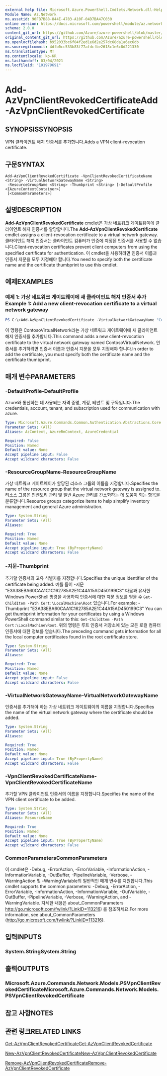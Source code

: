 ```yaml
---
external help file: Microsoft.Azure.PowerShell.Cmdlets.Network.dll-Help.xml
Module Name: Az.Network
ms.assetid: 90FB7B88-844E-4783-A10F-04D7BA47C030
online version: https://docs.microsoft.com/powershell/module/az.network/add-azvpnclientrevokedcertificate
schema: 2.0.0
content_git_url: https://github.com/Azure/azure-powershell/blob/master/src/Network/Network/help/Add-AzVpnClientRevokedCertificate.md
original_content_git_url: https://github.com/Azure/azure-powershell/blob/master/src/Network/Network/help/Add-AzVpnClientRevokedCertificate.md
ms.openlocfilehash: b952033bc6f04f2ed1e6d2e257dc68da1a6ec6db
ms.sourcegitcommit: 4dfb0cc533b83f77afdcfbe2618c1e6c8d221330
ms.translationtype: MT
ms.contentlocale: ko-KR
ms.lasthandoff: 03/04/2021
ms.locfileid: "101979691"
---
```

# <span data-ttu-id="5f083-101">Add-AzVpnClientRevokedCertificate</span><span class="sxs-lookup"><span data-stu-id="5f083-101">Add-AzVpnClientRevokedCertificate</span></span>

## <span data-ttu-id="5f083-102">SYNOPSIS</span><span class="sxs-lookup"><span data-stu-id="5f083-102">SYNOPSIS</span></span>
<span data-ttu-id="5f083-103">VPN 클라이언트 해지 인증서를 추가합니다.</span><span class="sxs-lookup"><span data-stu-id="5f083-103">Adds a VPN client-revocation certificate.</span></span>

## <span data-ttu-id="5f083-104">구문</span><span class="sxs-lookup"><span data-stu-id="5f083-104">SYNTAX</span></span>

```
Add-AzVpnClientRevokedCertificate -VpnClientRevokedCertificateName <String> -VirtualNetworkGatewayName <String>
 -ResourceGroupName <String> -Thumbprint <String> [-DefaultProfile <IAzureContextContainer>]
 [<CommonParameters>]
```

## <span data-ttu-id="5f083-105">설명</span><span class="sxs-lookup"><span data-stu-id="5f083-105">DESCRIPTION</span></span>
<span data-ttu-id="5f083-106">**Add-AzVpnClientRevokedCertificate** cmdlet은 가상 네트워크 게이트웨이에 클라이언트 해지 인증서를 할당합니다.</span><span class="sxs-lookup"><span data-stu-id="5f083-106">The **Add-AzVpnClientRevokedCertificate** cmdlet assigns a client-revocation certificate to a virtual network gateway.</span></span>
<span data-ttu-id="5f083-107">클라이언트 해지 인증서는 클라이언트 컴퓨터가 인증에 지정된 인증서를 사용할 수 없습니다.</span><span class="sxs-lookup"><span data-stu-id="5f083-107">Client-revocation certificates prevent client computers from using the specified certificate for authentication.</span></span>
<span data-ttu-id="5f083-108">이 cmdlet을 사용하려면 인증서 이름과 인증서 지문을 모두 지정해야 합니다.</span><span class="sxs-lookup"><span data-stu-id="5f083-108">You need to specify both the certificate name and the certificate thumbprint to use this cmdlet.</span></span>

## <span data-ttu-id="5f083-109">예제</span><span class="sxs-lookup"><span data-stu-id="5f083-109">EXAMPLES</span></span>

### <span data-ttu-id="5f083-110">예제 1: 가상 네트워크 게이트웨이에 새 클라이언트 해지 인증서 추가</span><span class="sxs-lookup"><span data-stu-id="5f083-110">Example 1: Add a new client-revocation certificate to a virtual network gateway</span></span>
```powershell
PS C:\>Add-AzVpnClientRevokedCertificate -VirtualNetworkGatewayName "ContosoVirtualNetwork" -ResourceGroupName "ContosoResourceGroup" -VpnClientRevokedCertificateName "ContosoRevokedClientCertificate" -Thumbprint "E3A38EBA60CAA1C162785A2E1C44A15AD450199C3"
```

<span data-ttu-id="5f083-111">이 명령은 ContosoVirtualNetwork라는 가상 네트워크 게이트웨이에 새 클라이언트 해지 인증서를 추가합니다.</span><span class="sxs-lookup"><span data-stu-id="5f083-111">This command adds a new client-revocation certificate to the virtual network gateway named ContosoVirtualNetwork.</span></span>
<span data-ttu-id="5f083-112">인증서를 추가하려면 인증서 이름과 인증서 지문을 모두 지정해야 합니다.</span><span class="sxs-lookup"><span data-stu-id="5f083-112">In order to add the certificate, you must specify both the certificate name and the certificate thumbprint.</span></span>

## <span data-ttu-id="5f083-113">매개 변수</span><span class="sxs-lookup"><span data-stu-id="5f083-113">PARAMETERS</span></span>

### <span data-ttu-id="5f083-114">-DefaultProfile</span><span class="sxs-lookup"><span data-stu-id="5f083-114">-DefaultProfile</span></span>
<span data-ttu-id="5f083-115">Azure와 통신하는 데 사용되는 자격 증명, 계정, 테넌트 및 구독입니다.</span><span class="sxs-lookup"><span data-stu-id="5f083-115">The credentials, account, tenant, and subscription used for communication with azure.</span></span>

```yaml
Type: Microsoft.Azure.Commands.Common.Authentication.Abstractions.Core.IAzureContextContainer
Parameter Sets: (All)
Aliases: AzContext, AzureRmContext, AzureCredential

Required: False
Position: Named
Default value: None
Accept pipeline input: False
Accept wildcard characters: False
```

### <span data-ttu-id="5f083-116">-ResourceGroupName</span><span class="sxs-lookup"><span data-stu-id="5f083-116">-ResourceGroupName</span></span>
<span data-ttu-id="5f083-117">가상 네트워크 게이트웨이가 할당된 리소스 그룹의 이름을 지정합니다.</span><span class="sxs-lookup"><span data-stu-id="5f083-117">Specifies the name of the resource group that the virtual network gateway is assigned to.</span></span>
<span data-ttu-id="5f083-118">리소스 그룹은 인벤토리 관리 및 일반 Azure 관리를 간소화하는 데 도움이 되는 항목을 분류합니다.</span><span class="sxs-lookup"><span data-stu-id="5f083-118">Resource groups categorize items to help simplify inventory management and general Azure administration.</span></span>

```yaml
Type: System.String
Parameter Sets: (All)
Aliases:

Required: True
Position: Named
Default value: None
Accept pipeline input: True (ByPropertyName)
Accept wildcard characters: False
```

### <span data-ttu-id="5f083-119">-지문</span><span class="sxs-lookup"><span data-stu-id="5f083-119">-Thumbprint</span></span>
<span data-ttu-id="5f083-120">추가할 인증서의 고유 식별자를 지정합니다.</span><span class="sxs-lookup"><span data-stu-id="5f083-120">Specifies the unique identifier of the certificate being added.</span></span>
<span data-ttu-id="5f083-121">예를 들어 -지문 "E3A38EBA60CAA1C1C162785A2E1C44A15AD450199C3" 다음과 유사한 Windows PowerShell 명령을 사용하여 인증서에 대한 지문 정보를 얻을 수 `Get-ChildItem -Path Cert:\LocalMachine\Root` 있습니다.</span><span class="sxs-lookup"><span data-stu-id="5f083-121">For example: -Thumbprint "E3A38EBA60CAA1C162785A2E1C44A15AD450199C3" You can get thumbprint information for your certificates by using a Windows PowerShell command similar to this: `Get-ChildItem -Path Cert:\LocalMachine\Root`.</span></span>
<span data-ttu-id="5f083-122">위의 명령은 루트 인증서 저장소에 있는 모든 로컬 컴퓨터 인증서에 대한 정보를 얻습니다.</span><span class="sxs-lookup"><span data-stu-id="5f083-122">The preceding command gets information for all the local computer certificates found in the root certificate store.</span></span>

```yaml
Type: System.String
Parameter Sets: (All)
Aliases:

Required: True
Position: Named
Default value: None
Accept pipeline input: False
Accept wildcard characters: False
```

### <span data-ttu-id="5f083-123">-VirtualNetworkGatewayName</span><span class="sxs-lookup"><span data-stu-id="5f083-123">-VirtualNetworkGatewayName</span></span>
<span data-ttu-id="5f083-124">인증서를 추가해야 하는 가상 네트워크 게이트웨이의 이름을 지정합니다.</span><span class="sxs-lookup"><span data-stu-id="5f083-124">Specifies the name of the virtual network gateway where the certificate should be added.</span></span>

```yaml
Type: System.String
Parameter Sets: (All)
Aliases:

Required: True
Position: Named
Default value: None
Accept pipeline input: True (ByPropertyName)
Accept wildcard characters: False
```

### <span data-ttu-id="5f083-125">-VpnClientRevokedCertificateName</span><span class="sxs-lookup"><span data-stu-id="5f083-125">-VpnClientRevokedCertificateName</span></span>
<span data-ttu-id="5f083-126">추가할 VPN 클라이언트 인증서의 이름을 지정합니다.</span><span class="sxs-lookup"><span data-stu-id="5f083-126">Specifies the name of the VPN client certificate to be added.</span></span>

```yaml
Type: System.String
Parameter Sets: (All)
Aliases: ResourceName

Required: True
Position: Named
Default value: None
Accept pipeline input: True (ByPropertyName)
Accept wildcard characters: False
```

### <span data-ttu-id="5f083-127">CommonParameters</span><span class="sxs-lookup"><span data-stu-id="5f083-127">CommonParameters</span></span>
<span data-ttu-id="5f083-128">이 cmdlet은 -Debug, -ErrorAction, -ErrorVariable, -InformationAction, -InformationVariable, -OutBuffer, -PipelineVariable, -Verbose, -WarningAction 및 -WarningVariable의 일반적인 매개 변수를 지원합니다.</span><span class="sxs-lookup"><span data-stu-id="5f083-128">This cmdlet supports the common parameters: -Debug, -ErrorAction, -ErrorVariable, -InformationAction, -InformationVariable, -OutVariable, -OutBuffer, -PipelineVariable, -Verbose, -WarningAction, and -WarningVariable.</span></span> <span data-ttu-id="5f083-129">자세한 내용은 about_CommonParameters http://go.microsoft.com/fwlink/?LinkID=113216) 를 참조하세요.</span><span class="sxs-lookup"><span data-stu-id="5f083-129">For more information, see about_CommonParameters (http://go.microsoft.com/fwlink/?LinkID=113216).</span></span>

## <span data-ttu-id="5f083-130">입력</span><span class="sxs-lookup"><span data-stu-id="5f083-130">INPUTS</span></span>

### <span data-ttu-id="5f083-131">System.String</span><span class="sxs-lookup"><span data-stu-id="5f083-131">System.String</span></span>

## <span data-ttu-id="5f083-132">출력</span><span class="sxs-lookup"><span data-stu-id="5f083-132">OUTPUTS</span></span>

### <span data-ttu-id="5f083-133">Microsoft.Azure.Commands.Network.Models.PSVpnClientRevokedCertificate</span><span class="sxs-lookup"><span data-stu-id="5f083-133">Microsoft.Azure.Commands.Network.Models.PSVpnClientRevokedCertificate</span></span>

## <span data-ttu-id="5f083-134">참고 사항</span><span class="sxs-lookup"><span data-stu-id="5f083-134">NOTES</span></span>

## <span data-ttu-id="5f083-135">관련 링크</span><span class="sxs-lookup"><span data-stu-id="5f083-135">RELATED LINKS</span></span>

[<span data-ttu-id="5f083-136">Get-AzVpnClientRevokedCertificate</span><span class="sxs-lookup"><span data-stu-id="5f083-136">Get-AzVpnClientRevokedCertificate</span></span>](./Get-AzVpnClientRevokedCertificate.md)

[<span data-ttu-id="5f083-137">New-AzVpnClientRevokedCertificate</span><span class="sxs-lookup"><span data-stu-id="5f083-137">New-AzVpnClientRevokedCertificate</span></span>](./New-AzVpnClientRevokedCertificate.md)

[<span data-ttu-id="5f083-138">Remove-AzVpnClientRevokedCertificate</span><span class="sxs-lookup"><span data-stu-id="5f083-138">Remove-AzVpnClientRevokedCertificate</span></span>](./Remove-AzVpnClientRevokedCertificate.md)


